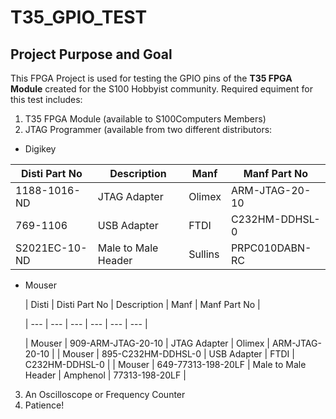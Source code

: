 # T35_GPIO_TEST
## Project Purpose and Goal
This FPGA Project is used for testing the GPIO pins of the **T35 FPGA Module** created for the S100 Hobbyist community.
Required equiment for this test includes:
1. T35 FPGA Module (available to S100Computers Members)
2. JTAG Programmer (available from two different distributors:
  - Digikey 

| Disti Part No | Description         | Manf    | Manf Part No   |
|---------------|---------------------|---------|----------------|
| 1188-1016-ND  | JTAG Adapter        | Olimex  | ARM-JTAG-20-10 |
| 769-1106      | USB Adapter         | FTDI    | C232HM-DDHSL-0 |
| S2021EC-10-ND | Male to Male Header | Sullins | PRPC010DABN-RC |

  - Mouser

    | Disti  | Disti Part No | Description | Manf | Manf Part No |
    
    | --- | --- | --- | --- | --- | --- |
    
    | Mouser | 909-ARM-JTAG-20-10 | JTAG Adapter | Olimex | ARM-JTAG-20-10 |
    | Mouser | 895-C232HM-DDHSL-0 | USB Adapter | FTDI | C232HM-DDHSL-0 |
    | Mouser | 649-77313-198-20LF | Male to Male Header | Amphenol | 77313-198-20LF |

3. An Oscilloscope or Frequency Counter
4. Patience!
